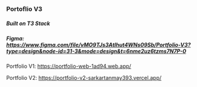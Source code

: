 ### Portoflio V3

##### Built on T3 Stack

##### Figma: https://www.figma.com/file/vMO9TJs3AtIhut4WNs09Sb/Portfolio-V3?type=design&node-id=31-3&mode=design&t=6nme2uz6tzms7N7P-0

Portfolio V1: https://portfolio-web-1ad94.web.app/

Portfolio V2: https://portfolio-v2-sarkartanmay393.vercel.app/
